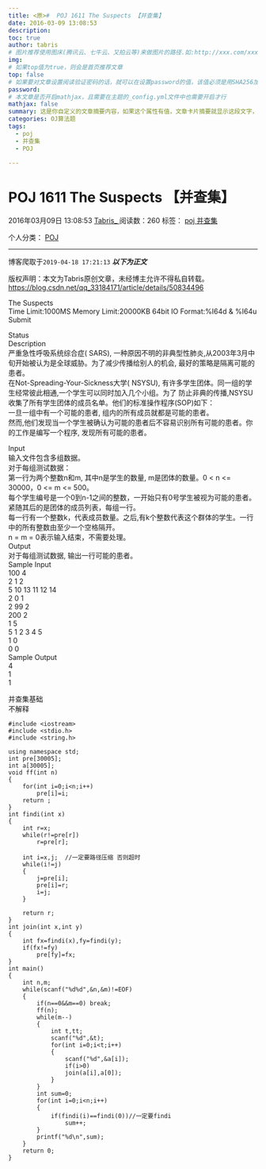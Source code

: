 ```yaml
---
title: <原>#  POJ 1611 The Suspects 【并查集】
date: 2016-03-09 13:08:53
description:
toc: true
author: tabris
# 图片推荐使用图床(腾讯云、七牛云、又拍云等)来做图片的路径.如:http://xxx.com/xxx.jpg
img: 
# 如果top值为true，则会是首页推荐文章
top: false
# 如果要对文章设置阅读验证密码的话，就可以在设置password的值，该值必须是用SHA256加密后的密码，防止被他人识破
password: 
# 本文章是否开启mathjax，且需要在主题的_config.yml文件中也需要开启才行
mathjax: false
summary: 这是你自定义的文章摘要内容，如果这个属性有值，文章卡片摘要就显示这段文字，否则程序会自动截取文章的部分内容作为摘要
categories: OJ算法题
tags:
  - poj
  - 并查集
  - POJ

---
```





#  POJ 1611 The Suspects 【并查集】

2016年03月09日 13:08:53  [ Tabris_ ](https://me.csdn.net/qq_33184171) 阅读数：260
标签：  [ poj ](https://so.csdn.net/so/search/s.do?q=poj&t=blog) [ 并查集
](https://so.csdn.net/so/search/s.do?q=并查集&t=blog)

个人分类：  [ POJ ](https://blog.csdn.net/qq_33184171/article/category/6114215)


--- 
 博客爬取于`2019-04-18 17:21:13`
***以下为正文***

版权声明：本文为Tabris原创文章，未经博主允许不得私自转载。
https://blog.csdn.net/qq_33184171/article/details/50834496

The Suspects  
Time Limit:1000MS Memory Limit:20000KB 64bit IO Format:%I64d & %I64u  
Submit

Status  
Description  
严重急性呼吸系统综合症( SARS), 一种原因不明的非典型性肺炎,从2003年3月中旬开始被认为是全球威胁。为了减少传播给别人的机会,
最好的策略是隔离可能的患者。  
在Not-Spreading-Your-Sickness大学( NSYSU), 有许多学生团体。同一组的学生经常彼此相通,一个学生可以同时加入几个小组。为了
防止非典的传播,NSYSU收集了所有学生团体的成员名单。他们的标准操作程序(SOP)如下：  
一旦一组中有一个可能的患者, 组内的所有成员就都是可能的患者。  
然而,他们发现当一个学生被确认为可能的患者后不容易识别所有可能的患者。你的工作是编写一个程序, 发现所有可能的患者。

Input  
输入文件包含多组数据。  
对于每组测试数据：  
第一行为两个整数n和m, 其中n是学生的数量, m是团体的数量。0 < n <= 30000，0 <= m <= 500。  
每个学生编号是一个0到n-1之间的整数，一开始只有0号学生被视为可能的患者。  
紧随其后的是团体的成员列表，每组一行。  
每一行有一个整数k，代表成员数量。之后,有k个整数代表这个群体的学生。一行中的所有整数由至少一个空格隔开。  
n = m = 0表示输入结束，不需要处理。  
Output  
对于每组测试数据, 输出一行可能的患者。  
Sample Input  
100 4  
2 1 2  
5 10 13 11 12 14  
2 0 1  
2 99 2  
200 2  
1 5  
5 1 2 3 4 5  
1 0  
0 0  
Sample Output  
4  
1  
1

并查集基础  
不解释

    
    
    #include <iostream>
    #include <stdio.h>
    #include <string.h>
    
    using namespace std;
    int pre[30005];
    int a[30005];
    void ff(int n)
    {
        for(int i=0;i<n;i++)
            pre[i]=i;
        return ;
    }
    int findi(int x)
    {
        int r=x;
        while(r!=pre[r])
            r=pre[r];
    
        int i=x,j;  //一定要路径压缩 否则超时
        while(i!=j)
        {
            j=pre[i];
            pre[i]=r;
            i=j;
        }
    
        return r;
    }
    int join(int x,int y)
    {
        int fx=findi(x),fy=findi(y);
        if(fx!=fy)
            pre[fy]=fx;
    }
    int main()
    {
        int n,m;
        while(scanf("%d%d",&n,&m)!=EOF)
        {
            if(n==0&&m==0) break;
            ff(n);
            while(m--)
            {
                int t,tt;
                scanf("%d",&t);
                for(int i=0;i<t;i++)
                {
                    scanf("%d",&a[i]);
                    if(i>0)
                    join(a[i],a[0]);
                }
            }
            int sum=0;
            for(int i=0;i<n;i++)
            {
                if(findi(i)==findi(0))//一定要findi 
                    sum++;
            }
            printf("%d\n",sum);
        }
        return 0;
    }

